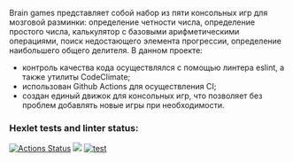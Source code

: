 Brain games представляет собой набор из пяти консольных игр для мозговой разминки: определение четности числа, определение простого числа, калькулятор с базовыми арифметическими операциями, поиск недостающего элемента прогрессии, определение наибольшего общего делителя.
В данном проекте:
- контроль качества кода осуществлялся с помощью линтера eslint, а также утилиты CodeClimate;
- использован Github Aсtions для осуществления CI;
- создан единый движок для консольных игр, что позволяет без проблем добавлять новые игры при необходимости.
### Hexlet tests and linter status:
[![Actions Status](https://github.com/Dan-oss/frontend-project-lvl1/workflows/hexlet-check/badge.svg)](https://github.com/Dan-oss/frontend-project-lvl1/actions)
<a href="https://codeclimate.com/github/Dan-oss/frontend-project-lvl1/maintainability"><img src="https://api.codeclimate.com/v1/badges/fe5475e450c291c83e9c/maintainability" /></a>
[![test](https://github.com/Dan-oss/frontend-project-lvl1/actions/workflows/tests.yml/badge.svg)](https://github.com/Dan-oss/frontend-project-lvl1/actions/workflows/tests.yml)

